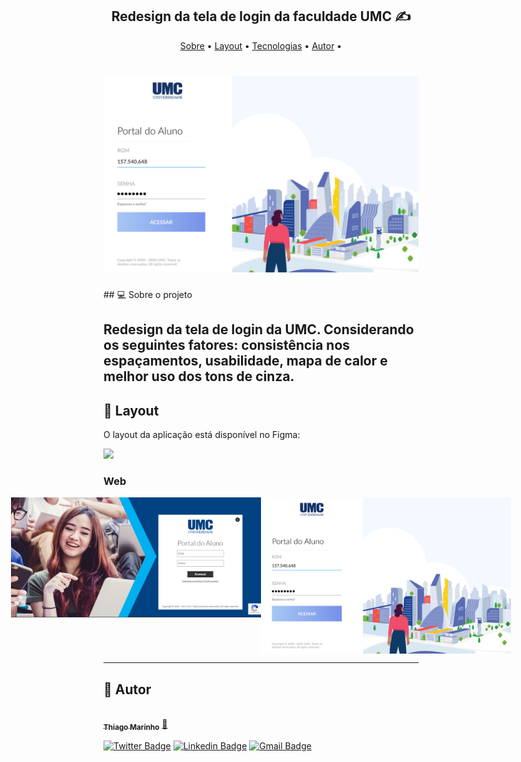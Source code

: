 <h2 align="center"> 
	Redesign da tela de login da faculdade UMC ✍️
</h2>

<p align="center">
 <a href="#-sobre-o-projeto">Sobre</a> •
 <a href="#-layout">Layout</a> •  
 <a href="#-tecnologias">Tecnologias</a> • 
 <a href="#-autor">Autor</a> • 
</p>
<h1 align="center">
    <img alt="umc-login" title="#umc-login" src="images/umc-login-depois.png" />
</h1>
## 💻 Sobre o projeto

Redesign da tela de login da UMC. Considerando os seguintes fatores: consistência nos espaçamentos, usabilidade, mapa de calor e melhor uso dos tons de cinza.
---

## 🎨 Layout

O layout da aplicação está disponível no Figma:

<a href="https://www.figma.com/proto/cHaQa1eBj6PI010vuj9YKC/UMC---SIGN-IN?node-id=39%3A10&scaling=min-zoom">
  <img src="https://img.shields.io/badge/Acessar%20Layout%20-Figma-%2304D361">
</a>

### Web

<p align="center" style="display: flex; align-items: flex-start; justify-content: center;">
  <img src="images/umc-login-antes.png" width="400px">

  <img src="images/umc-login-depois.png" width="400px">
</p>

---

## 🦸 Autor

<a href="https://blog.rocketseat.com.br/author/thiago/">
 <img style="border-radius: 50%;" src="https://avatars3.githubusercontent.com/u/380327?s=460&u=61b426b901b8fe02e12019b1fdb67bf0072d4f00&v=4" width="100px;" alt=""/>
 <br />
 <sub><b>Thiago Marinho</b></sub></a> <a href="https://blog.rocketseat.com.br/author/thiago/" title="Rocketseat">🚀</a>
 <br />

[![Twitter Badge](https://img.shields.io/badge/-@tgmarinho-1ca0f1?style=flat-square&labelColor=1ca0f1&logo=twitter&logoColor=white&link=https://twitter.com/tgmarinho)](https://twitter.com/tgmarinho) [![Linkedin Badge](https://img.shields.io/badge/-Thiago-blue?style=flat-square&logo=Linkedin&logoColor=white&link=https://www.linkedin.com/in/tgmarinho/)](https://www.linkedin.com/in/tgmarinho/) 
[![Gmail Badge](https://img.shields.io/badge/-tgmarinho@gmail.com-c14438?style=flat-square&logo=Gmail&logoColor=white&link=mailto:tgmarinho@gmail.com)](mailto:tgmarinho@gmail.com)


